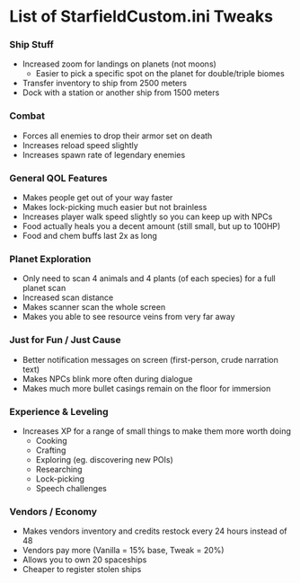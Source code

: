 # List of StarfieldCustom.ini Tweaks

### Ship Stuff

* Increased zoom for landings on planets (not moons)
   * Easier to pick a specific spot on the planet for double/triple biomes
* Transfer inventory to ship from 2500 meters
* Dock with a station or another ship from 1500 meters

### Combat

* Forces all enemies to drop their armor set on death
* Increases reload speed slightly
* Increases spawn rate of legendary enemies

### General QOL Features

* Makes people get out of your way faster
* Makes lock-picking much easier but not brainless
* Increases player walk speed slightly so you can keep up with NPCs
* Food actually heals you a decent amount (still small, but up to 100HP)
* Food and chem buffs last 2x as long


### Planet Exploration

* Only need to scan 4 animals and 4 plants (of each species) for a full planet scan
* Increased scan distance
* Makes scanner scan the whole screen
* Makes you able to see resource veins from very far away


### Just for Fun / Just Cause

* Better notification messages on screen (first\-person, crude narration text)
* Makes NPCs blink more often during dialogue
* Makes much more bullet casings remain on the floor for immersion

### Experience & Leveling

* Increases XP for a range of small things to make them more worth doing
    * Cooking
    * Crafting
    * Exploring (eg. discovering new POIs)
    * Researching
    * Lock-picking
    * Speech challenges

### Vendors / Economy

* Makes vendors inventory and credits restock every 24 hours instead of 48
* Vendors pay more (Vanilla = 15% base, Tweak = 20%)
* Allows you to own 20 spaceships
* Cheaper to register stolen ships